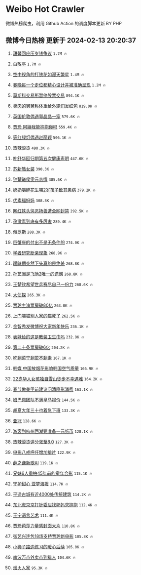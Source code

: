 # Weibo Hot Crawler 



微博热榜爬虫，利用 Github Action 的调度脚本更新 BY PHP 


## 微博今日热榜 更新于 2024-02-13 20:20:37 
1. [甜馨回应压岁钱争议](https://s.weibo.com/weibo?q=%23%E7%94%9C%E9%A6%A8%E5%9B%9E%E5%BA%94%E5%8E%8B%E5%B2%81%E9%92%B1%E4%BA%89%E8%AE%AE%23&t=31&band_rank=1&Refer=top) `1.7M 🔥` 

1. [白敬亭](https://s.weibo.com/weibo?q=%E7%99%BD%E6%95%AC%E4%BA%AD&t=31&band_rank=2&Refer=top) `1.7M 🔥` 

1. [空中视角的打铁花如漫天繁星](https://s.weibo.com/weibo?q=%23%E7%A9%BA%E4%B8%AD%E8%A7%86%E8%A7%92%E7%9A%84%E6%89%93%E9%93%81%E8%8A%B1%E5%A6%82%E6%BC%AB%E5%A4%A9%E7%B9%81%E6%98%9F%23&t=31&band_rank=3&Refer=top) `1.4M 🔥` 

1. [春晚每一个走位都精心设计并被准确呈现](https://s.weibo.com/weibo?q=%23%E6%98%A5%E6%99%9A%E6%AF%8F%E4%B8%80%E4%B8%AA%E8%B5%B0%E4%BD%8D%E9%83%BD%E7%B2%BE%E5%BF%83%E8%AE%BE%E8%AE%A1%E5%B9%B6%E8%A2%AB%E5%87%86%E7%A1%AE%E5%91%88%E7%8E%B0%23&t=31&band_rank=4&Refer=top) `1.2M 🔥` 

1. [莫斯科交易所暂停股票交易](https://s.weibo.com/weibo?q=%E8%8E%AB%E6%96%AF%E7%A7%91%E4%BA%A4%E6%98%93%E6%89%80%E6%9A%82%E5%81%9C%E8%82%A1%E7%A5%A8%E4%BA%A4%E6%98%93&t=31&band_rank=5&Refer=top) `894.1K 🔥` 

1. [卖肉的舅舅称体重给外甥们发红包](https://s.weibo.com/weibo?q=%23%E5%8D%96%E8%82%89%E7%9A%84%E8%88%85%E8%88%85%E7%A7%B0%E4%BD%93%E9%87%8D%E7%BB%99%E5%A4%96%E7%94%A5%E4%BB%AC%E5%8F%91%E7%BA%A2%E5%8C%85%23&t=31&band_rank=6&Refer=top) `819.0K 🔥` 

1. [英国伦敦偶遇郭晶晶一家](https://s.weibo.com/weibo?q=%23%E8%8B%B1%E5%9B%BD%E4%BC%A6%E6%95%A6%E5%81%B6%E9%81%87%E9%83%AD%E6%99%B6%E6%99%B6%E4%B8%80%E5%AE%B6%23&t=31&band_rank=7&Refer=top) `579.6K 🔥` 

1. [贾玲 阿姨我能抱抱你吗](https://s.weibo.com/weibo?q=%E8%B4%BE%E7%8E%B2%20%E9%98%BF%E5%A7%A8%E6%88%91%E8%83%BD%E6%8A%B1%E6%8A%B1%E4%BD%A0%E5%90%97&t=31&band_rank=8&Refer=top) `559.4K 🔥` 

1. [等红绿灯偶遇赵丽颖](https://s.weibo.com/weibo?q=%E7%AD%89%E7%BA%A2%E7%BB%BF%E7%81%AF%E5%81%B6%E9%81%87%E8%B5%B5%E4%B8%BD%E9%A2%96&t=31&band_rank=9&Refer=top) `506.1K 🔥` 

1. [热辣滚烫](https://s.weibo.com/weibo?q=%E7%83%AD%E8%BE%A3%E6%BB%9A%E7%83%AB&t=31&band_rank=10&Refer=top) `490.3K 🔥` 

1. [叶舒华回归期第五次健康声明](https://s.weibo.com/weibo?q=%23%E5%8F%B6%E8%88%92%E5%8D%8E%E5%9B%9E%E5%BD%92%E6%9C%9F%E7%AC%AC%E4%BA%94%E6%AC%A1%E5%81%A5%E5%BA%B7%E5%A3%B0%E6%98%8E%23&t=31&band_rank=11&Refer=top) `447.6K 🔥` 

1. [苏新皓女装](https://s.weibo.com/weibo?q=%23%E8%8B%8F%E6%96%B0%E7%9A%93%E5%A5%B3%E8%A3%85%23&t=31&band_rank=12&Refer=top) `390.3K 🔥` 

1. [钟楚曦侯雯元恋情](https://s.weibo.com/weibo?q=%E9%92%9F%E6%A5%9A%E6%9B%A6%E4%BE%AF%E9%9B%AF%E5%85%83%E6%81%8B%E6%83%85&t=31&band_rank=13&Refer=top) `385.6K 🔥` 

1. [奶奶嚼碎花生喂2岁孩子致其患病](https://s.weibo.com/weibo?q=%23%E5%A5%B6%E5%A5%B6%E5%9A%BC%E7%A2%8E%E8%8A%B1%E7%94%9F%E5%96%822%E5%B2%81%E5%AD%A9%E5%AD%90%E8%87%B4%E5%85%B6%E6%82%A3%E7%97%85%23&t=31&band_rank=14&Refer=top) `379.2K 🔥` 

1. [优素福妈妈](https://s.weibo.com/weibo?q=%E4%BC%98%E7%B4%A0%E7%A6%8F%E5%A6%88%E5%A6%88&t=31&band_rank=15&Refer=top) `308.8K 🔥` 

1. [网红铁头惩恶扬善遭全网封禁](https://s.weibo.com/weibo?q=%23%E7%BD%91%E7%BA%A2%E9%93%81%E5%A4%B4%E6%83%A9%E6%81%B6%E6%89%AC%E5%96%84%E9%81%AD%E5%85%A8%E7%BD%91%E5%B0%81%E7%A6%81%23&t=31&band_rank=16&Refer=top) `292.5K 🔥` 

1. [孕激素到底有多厉害](https://s.weibo.com/weibo?q=%E5%AD%95%E6%BF%80%E7%B4%A0%E5%88%B0%E5%BA%95%E6%9C%89%E5%A4%9A%E5%8E%89%E5%AE%B3&t=31&band_rank=17&Refer=top) `289.4K 🔥` 

1. [俄罗斯](https://s.weibo.com/weibo?q=%E4%BF%84%E7%BD%97%E6%96%AF&t=31&band_rank=18&Refer=top) `288.3K 🔥` 

1. [巨蟹座的付出不是无条件的](https://s.weibo.com/weibo?q=%E5%B7%A8%E8%9F%B9%E5%BA%A7%E7%9A%84%E4%BB%98%E5%87%BA%E4%B8%8D%E6%98%AF%E6%97%A0%E6%9D%A1%E4%BB%B6%E7%9A%84&t=31&band_rank=19&Refer=top) `274.0K 🔥` 

1. [学者研究断亲现象](https://s.weibo.com/weibo?q=%23%E5%AD%A6%E8%80%85%E7%A0%94%E7%A9%B6%E6%96%AD%E4%BA%B2%E7%8E%B0%E8%B1%A1%23&t=31&band_rank=20&Refer=top) `268.9K 🔥` 

1. [暧昧期突然下头真的是绝杀](https://s.weibo.com/weibo?q=%23%E6%9A%A7%E6%98%A7%E6%9C%9F%E7%AA%81%E7%84%B6%E4%B8%8B%E5%A4%B4%E7%9C%9F%E7%9A%84%E6%98%AF%E7%BB%9D%E6%9D%80%23&t=31&band_rank=21&Refer=top) `268.8K 🔥` 

1. [孙艺洲是飞驰2唯一的遗憾](https://s.weibo.com/weibo?q=%23%E5%AD%99%E8%89%BA%E6%B4%B2%E6%98%AF%E9%A3%9E%E9%A9%B02%E5%94%AF%E4%B8%80%E7%9A%84%E9%81%97%E6%86%BE%23&t=31&band_rank=22&Refer=top) `268.8K 🔥` 

1. [王楚钦希望世乒赛尽自己一份力](https://s.weibo.com/weibo?q=%23%E7%8E%8B%E6%A5%9A%E9%92%A6%E5%B8%8C%E6%9C%9B%E4%B8%96%E4%B9%92%E8%B5%9B%E5%B0%BD%E8%87%AA%E5%B7%B1%E4%B8%80%E4%BB%BD%E5%8A%9B%23&t=31&band_rank=23&Refer=top) `268.6K 🔥` 

1. [大侦探](https://s.weibo.com/weibo?q=%E5%A4%A7%E4%BE%A6%E6%8E%A2&t=31&band_rank=24&Refer=top) `265.3K 🔥` 

1. [贾玲主演票房破80亿](https://s.weibo.com/weibo?q=%23%E8%B4%BE%E7%8E%B2%E4%B8%BB%E6%BC%94%E7%A5%A8%E6%88%BF%E7%A0%B480%E4%BA%BF%23&t=31&band_rank=25&Refer=top) `263.0K 🔥` 

1. [上门喂猫别人家的猫死了](https://s.weibo.com/weibo?q=%E4%B8%8A%E9%97%A8%E5%96%82%E7%8C%AB%E5%88%AB%E4%BA%BA%E5%AE%B6%E7%9A%84%E7%8C%AB%E6%AD%BB%E4%BA%86&t=31&band_rank=26&Refer=top) `262.5K 🔥` 

1. [金智秀发微博祝大家新年快乐](https://s.weibo.com/weibo?q=%23%E9%87%91%E6%99%BA%E7%A7%80%E5%8F%91%E5%BE%AE%E5%8D%9A%E7%A5%9D%E5%A4%A7%E5%AE%B6%E6%96%B0%E5%B9%B4%E5%BF%AB%E4%B9%90%23&t=31&band_rank=27&Refer=top) `236.1K 🔥` 

1. [表妹给的这是散装卫生巾吗](https://s.weibo.com/weibo?q=%23%E8%A1%A8%E5%A6%B9%E7%BB%99%E7%9A%84%E8%BF%99%E6%98%AF%E6%95%A3%E8%A3%85%E5%8D%AB%E7%94%9F%E5%B7%BE%E5%90%97%23&t=31&band_rank=28&Refer=top) `232.9K 🔥` 

1. [第二十条票房破6亿](https://s.weibo.com/weibo?q=%23%E7%AC%AC%E4%BA%8C%E5%8D%81%E6%9D%A1%E7%A5%A8%E6%88%BF%E7%A0%B46%E4%BA%BF%23&t=31&band_rank=29&Refer=top) `204.2K 🔥` 

1. [吃剩菜宁剩荤不剩素](https://s.weibo.com/weibo?q=%23%E5%90%83%E5%89%A9%E8%8F%9C%E5%AE%81%E5%89%A9%E8%8D%A4%E4%B8%8D%E5%89%A9%E7%B4%A0%23&t=31&band_rank=30&Refer=top) `167.1K 🔥` 

1. [韩媒 中国放烟花影响韩国空气质量](https://s.weibo.com/weibo?q=%E9%9F%A9%E5%AA%92%20%E4%B8%AD%E5%9B%BD%E6%94%BE%E7%83%9F%E8%8A%B1%E5%BD%B1%E5%93%8D%E9%9F%A9%E5%9B%BD%E7%A9%BA%E6%B0%94%E8%B4%A8%E9%87%8F&t=31&band_rank=31&Refer=top) `166.9K 🔥` 

1. [22岁华人女孩独自雪山徒步不幸遇难](https://s.weibo.com/weibo?q=%2322%E5%B2%81%E5%8D%8E%E4%BA%BA%E5%A5%B3%E5%AD%A9%E7%8B%AC%E8%87%AA%E9%9B%AA%E5%B1%B1%E5%BE%92%E6%AD%A5%E4%B8%8D%E5%B9%B8%E9%81%87%E9%9A%BE%23&t=31&band_rank=32&Refer=top) `164.2K 🔥` 

1. [春节做美甲前建议问清隐形消费](https://s.weibo.com/weibo?q=%23%E6%98%A5%E8%8A%82%E5%81%9A%E7%BE%8E%E7%94%B2%E5%89%8D%E5%BB%BA%E8%AE%AE%E9%97%AE%E6%B8%85%E9%9A%90%E5%BD%A2%E6%B6%88%E8%B4%B9%23&t=31&band_rank=33&Refer=top) `163.1K 🔥` 

1. [姆巴佩团队不满皇马报价](https://s.weibo.com/weibo?q=%23%E5%A7%86%E5%B7%B4%E4%BD%A9%E5%9B%A2%E9%98%9F%E4%B8%8D%E6%BB%A1%E7%9A%87%E9%A9%AC%E6%8A%A5%E4%BB%B7%23&t=31&band_rank=34&Refer=top) `144.5K 🔥` 

1. [胡夏大年三十也着急下班](https://s.weibo.com/weibo?q=%23%E8%83%A1%E5%A4%8F%E5%A4%A7%E5%B9%B4%E4%B8%89%E5%8D%81%E4%B9%9F%E7%9D%80%E6%80%A5%E4%B8%8B%E7%8F%AD%23&t=31&band_rank=35&Refer=top) `133.3K 🔥` 

1. [亚冠](https://s.weibo.com/weibo?q=%E4%BA%9A%E5%86%A0&t=31&band_rank=36&Refer=top) `128.6K 🔥` 

1. [游客到杭州西湖要准备一元纸币](https://s.weibo.com/weibo?q=%23%E6%B8%B8%E5%AE%A2%E5%88%B0%E6%9D%AD%E5%B7%9E%E8%A5%BF%E6%B9%96%E8%A6%81%E5%87%86%E5%A4%87%E4%B8%80%E5%85%83%E7%BA%B8%E5%B8%81%23&t=31&band_rank=37&Refer=top) `128.1K 🔥` 

1. [热辣滚烫评分涨至8.0](https://s.weibo.com/weibo?q=%23%E7%83%AD%E8%BE%A3%E6%BB%9A%E7%83%AB%E8%AF%84%E5%88%86%E6%B6%A8%E8%87%B38.0%23&t=31&band_rank=38&Refer=top) `127.3K 🔥` 

1. [电影八戒呼吁增加排片](https://s.weibo.com/weibo?q=%23%E7%94%B5%E5%BD%B1%E5%85%AB%E6%88%92%E5%91%BC%E5%90%81%E5%A2%9E%E5%8A%A0%E6%8E%92%E7%89%87%23&t=31&band_rank=39&Refer=top) `122.9K 🔥` 

1. [薛之谦新歌AI](https://s.weibo.com/weibo?q=%23%E8%96%9B%E4%B9%8B%E8%B0%A6%E6%96%B0%E6%AD%8CAI%23&t=31&band_rank=40&Refer=top) `119.1K 🔥` 

1. [兄妹6人重拍45年前的童年合影](https://s.weibo.com/weibo?q=%23%E5%85%84%E5%A6%B96%E4%BA%BA%E9%87%8D%E6%8B%8D45%E5%B9%B4%E5%89%8D%E7%9A%84%E7%AB%A5%E5%B9%B4%E5%90%88%E5%BD%B1%23&t=31&band_rank=41&Refer=top) `115.1K 🔥` 

1. [守护甜心 亚梦海报](https://s.weibo.com/weibo?q=%E5%AE%88%E6%8A%A4%E7%94%9C%E5%BF%83%20%E4%BA%9A%E6%A2%A6%E6%B5%B7%E6%8A%A5&t=31&band_rank=42&Refer=top) `114.7K 🔥` 

1. [平遥古城有近4000处传统建筑](https://s.weibo.com/weibo?q=%23%E5%B9%B3%E9%81%A5%E5%8F%A4%E5%9F%8E%E6%9C%89%E8%BF%914000%E5%A4%84%E4%BC%A0%E7%BB%9F%E5%BB%BA%E7%AD%91%23&t=31&band_rank=43&Refer=top) `114.2K 🔥` 

1. [东北虎京京打针委屈找奶妈求抱抱](https://s.weibo.com/weibo?q=%23%E4%B8%9C%E5%8C%97%E8%99%8E%E4%BA%AC%E4%BA%AC%E6%89%93%E9%92%88%E5%A7%94%E5%B1%88%E6%89%BE%E5%A5%B6%E5%A6%88%E6%B1%82%E6%8A%B1%E6%8A%B1%23&t=31&band_rank=44&Refer=top) `112.4K 🔥` 

1. [王宁语言艺术](https://s.weibo.com/weibo?q=%E7%8E%8B%E5%AE%81%E8%AF%AD%E8%A8%80%E8%89%BA%E6%9C%AF&t=31&band_rank=45&Refer=top) `111.4K 🔥` 

1. [贾玲芭莎力量感封面大片](https://s.weibo.com/weibo?q=%23%E8%B4%BE%E7%8E%B2%E8%8A%AD%E8%8E%8E%E5%8A%9B%E9%87%8F%E6%84%9F%E5%B0%81%E9%9D%A2%E5%A4%A7%E7%89%87%23&t=31&band_rank=46&Refer=top) `110.8K 🔥` 

1. [张艺兴连包18场支持贾玲新电影](https://s.weibo.com/weibo?q=%23%E5%BC%A0%E8%89%BA%E5%85%B4%E8%BF%9E%E5%8C%8518%E5%9C%BA%E6%94%AF%E6%8C%81%E8%B4%BE%E7%8E%B2%E6%96%B0%E7%94%B5%E5%BD%B1%23&t=31&band_rank=47&Refer=top) `105.8K 🔥` 

1. [小狮子路边练习的暖心后续](https://s.weibo.com/weibo?q=%23%E5%B0%8F%E7%8B%AE%E5%AD%90%E8%B7%AF%E8%BE%B9%E7%BB%83%E4%B9%A0%E7%9A%84%E6%9A%96%E5%BF%83%E5%90%8E%E7%BB%AD%23&t=31&band_rank=48&Refer=top) `105.0K 🔥` 

1. [南波万点外卖点到猎人](https://s.weibo.com/weibo?q=%23%E5%8D%97%E6%B3%A2%E4%B8%87%E7%82%B9%E5%A4%96%E5%8D%96%E7%82%B9%E5%88%B0%E7%8C%8E%E4%BA%BA%23&t=31&band_rank=49&Refer=top) `104.6K 🔥` 

1. [烟火人家](https://s.weibo.com/weibo?q=%E7%83%9F%E7%81%AB%E4%BA%BA%E5%AE%B6&t=31&band_rank=50&Refer=top) `95.3K 🔥` 

